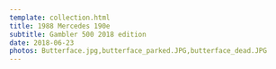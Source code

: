 ```yaml
---
template: collection.html
title: 1988 Mercedes 190e
subtitle: Gambler 500 2018 edition
date: 2018-06-23
photos: Butterface.jpg,butterface_parked.JPG,butterface_dead.JPG 
---
```


